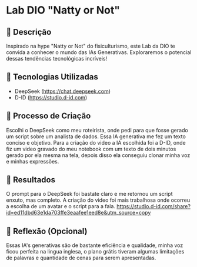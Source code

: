 # Lab DIO "Natty or Not"

## 📒 Descrição
Inspirado na hype "Natty or Not" do fisiculturismo, este Lab da DIO te convida a conhecer o mundo das IAs Generativas. Exploraremos o potencial dessas tendências tecnológicas incríveis!

## 🤖 Tecnologias Utilizadas
- DeepSeek (https://chat.deepseek.com)
- D-ID (https://studio.d-id.com)

## 🧐 Processo de Criação
Escolhi o DeepSeek como meu roteirista, onde pedi para que fosse gerado um script sobre um analista de dados. Essa IA generativa me fez um texto conciso e objetivo. Para a criação do video a IA escolhida foi a D-ID, onde fiz um video gravado do meu notebook com um texto de dois minutos gerado por ela mesma na tela, depois disso ela conseguiu clonar minha voz e minhas expressões. 

## 🚀 Resultados
O prompt para o DeepSeek foi bastate claro e me retornou um script enxuto, mas completo. A criação do video foi mais trabalhosa onde ocorreu a escolha de um avatar e o script para a fala. 
<https://studio.d-id.com/share?id=ed11dbd63e1da703ffe3eaafee1eed8e&utm_source=copy>

## 💭 Reflexão (Opcional)
Essas IA's generativas são de bastante eficiência e qualidade, minha voz ficou perfeita na lingua inglesa, o plano grátis tiveram algumas limitações de palavras e quantidade de cenas para serem apresentadas. 
